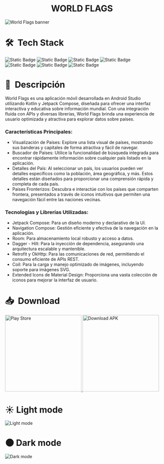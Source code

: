 <h1 style="text-align: center;"><strong>WORLD FLAGS</strong></h1>
<img src="https://github.com/LuisDev2576/World_Flags/assets/123314822/f5733443-60d9-427c-8c9f-bfe619ea0551" alt="World Flags banner">

# 🛠 &nbsp;Tech Stack 
![Static Badge](https://img.shields.io/badge/Figma-264653?style=for-the-badge&logo=figma)
![Static Badge](https://img.shields.io/badge/Android_Studio-264653?style=for-the-badge&logo=android)
![Static Badge](https://img.shields.io/badge/Kotlin-264653?style=for-the-badge&logo=kotlin)
![Static Badge](https://img.shields.io/badge/Jetpack_Compose-264653?style=for-the-badge&logo=jetpackcompose)
![Static Badge](https://img.shields.io/badge/SQL-264653?style=for-the-badge&logo=mysql&logoColor=white)
![Static Badge](https://img.shields.io/badge/GitHub-264653?style=for-the-badge&logo=github)
![Static Badge](https://img.shields.io/badge/Play_Store-264653?style=for-the-badge&logo=googleplay)

# 📄 &nbsp;Descripción
World Flags es una aplicación móvil desarrollada en Android Studio utilizando Kotlin y Jetpack Compose, 
diseñada para ofrecer una interfaz interactiva y educativa sobre información mundial. 
Con una integración fluida con APIs y diversas librerías, World Flags brinda una experiencia de usuario 
optimizada y atractiva para explorar datos sobre países.

### Características Principales:
*  Visualización de Países: Explore una lista visual de países, mostrando sus banderas y capitales de forma atractiva y fácil de navegar.
*  Buscador de Países: Utilice la funcionalidad de búsqueda integrada para encontrar rápidamente información sobre cualquier país listado en la aplicación.
*  Detalles del País: Al seleccionar un país, los usuarios pueden ver detalles específicos como la población, área geográfica, y más. Estos detalles están diseñados para proporcionar una comprensión rápida y completa de cada país.
*  Países Fronterizos: Descubra e interactúe con los países que comparten frontera, presentados a través de iconos intuitivos que permiten una navegación fácil entre las naciones vecinas.

### Tecnologías y Librerías Utilizadas:
*  Jetpack Compose: Para un diseño moderno y declarativo de la UI.
*  Navigation Compose: Gestión eficiente y efectiva de la navegación en la aplicación.
*  Room: Para almacenamiento local robusto y acceso a datos.
*  Dagger - Hilt: Para la inyección de dependencia, asegurando una arquitectura escalable y mantenible.
*  Retrofit y OkHttp: Para las comunicaciones de red, permitiendo el consumo eficiente de APIs REST.
*  Coil: Para la carga y manejo optimizado de imágenes, incluyendo soporte para imágenes SVG.
*  Extended Icons de Material Design: Proporciona una vasta colección de iconos para mejorar la interfaz de usuario.

# 📥 &nbsp;Download
<a href="https://drive.google.com/file/d/1K8VWQDm6CSTia4Ry42fUvpAM4XRRhOLs/view?usp=sharing">
  <img src="https://github.com/LuisDev2576/World_Flags/assets/123314822/74a99d35-a7c7-43d3-b7a9-cd1bc803584d" width = 250px alt="Play Store">
</a>

<a href="https://drive.google.com/file/d/1K8VWQDm6CSTia4Ry42fUvpAM4XRRhOLs/view?usp=sharing">
  <img src="https://github.com/LuisDev2576/World_Flags/assets/123314822/69e33a20-5502-484b-a403-85924613d833" width = 250px alt="Download APK">
</a>

# ☀️&nbsp;Light mode
<img src="https://github.com/LuisDev2576/World_Flags/assets/123314822/ab390e7f-18bc-4725-9263-95117221db1a" alt="Light mode">

# 🌑&nbsp;Dark mode
<img src="https://github.com/LuisDev2576/World_Flags/assets/123314822/416779e7-9196-4b66-b525-a899fcd20450" alt="Dark mode">

